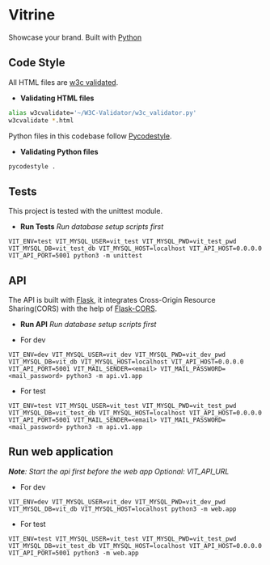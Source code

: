 # Vitrine

Showcase your brand. Built with [Python](https://www.python.org/)

## Code Style

All HTML files are [w3c validated](https://github.com/alx-tools/W3C-Validator).

- **Validating HTML files**

```bash
alias w3cvalidate='~/W3C-Validator/w3c_validator.py'
w3cvalidate *.html
```

Python files in this codebase follow [Pycodestyle](https://pypi.org/project/pycodestyle/).

- **Validating Python files**

```bash
pycodestyle .
```

## Tests

This project is tested with the unittest module.

- **Run Tests**
  _Run database setup scripts first_

```
VIT_ENV=test VIT_MYSQL_USER=vit_test VIT_MYSQL_PWD=vit_test_pwd VIT_MYSQL_DB=vit_test_db VIT_MYSQL_HOST=localhost VIT_API_HOST=0.0.0.0 VIT_API_PORT=5001 python3 -m unittest
```

## API

The API is built with [Flask](https://flask.palletsprojects.com), it integrates Cross-Origin Resource Sharing(CORS) with the help of [Flask-CORS](https://flask-cors.readthedocs.io/en/latest/).

- **Run API**
  _Run database setup scripts first_
  <br>

* For dev

```
VIT_ENV=dev VIT_MYSQL_USER=vit_dev VIT_MYSQL_PWD=vit_dev_pwd VIT_MYSQL_DB=vit_db VIT_MYSQL_HOST=localhost VIT_API_HOST=0.0.0.0 VIT_API_PORT=5001 VIT_MAIL_SENDER=<email> VIT_MAIL_PASSWORD=<mail_password> python3 -m api.v1.app
```

- For test

```
VIT_ENV=test VIT_MYSQL_USER=vit_test VIT_MYSQL_PWD=vit_test_pwd VIT_MYSQL_DB=vit_test_db VIT_MYSQL_HOST=localhost VIT_API_HOST=0.0.0.0 VIT_API_PORT=5001 VIT_MAIL_SENDER=<email> VIT_MAIL_PASSWORD=<mail_password> python3 -m api.v1.app
```

## Run web application

_**Note**: Start the api first before the web app_
_Optional: VIT_API_URL_

- For dev

```
VIT_ENV=dev VIT_MYSQL_USER=vit_dev VIT_MYSQL_PWD=vit_dev_pwd VIT_MYSQL_DB=vit_db VIT_MYSQL_HOST=localhost python3 -m web.app
```

- For test

```
VIT_ENV=test VIT_MYSQL_USER=vit_test VIT_MYSQL_PWD=vit_test_pwd VIT_MYSQL_DB=vit_test_db VIT_MYSQL_HOST=localhost VIT_API_HOST=0.0.0.0 VIT_API_PORT=5001 python3 -m web.app
```
